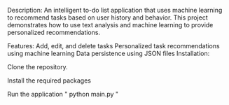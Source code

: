 Description:
An intelligent to-do list application that uses machine learning to recommend tasks based on user history and behavior. This project demonstrates how to use text analysis and machine learning to provide personalized recommendations.

Features:
Add, edit, and delete tasks
Personalized task recommendations using machine learning
Data persistence using JSON files
Installation:

Clone the repository.

Install the required packages

Run the application " python main.py "
